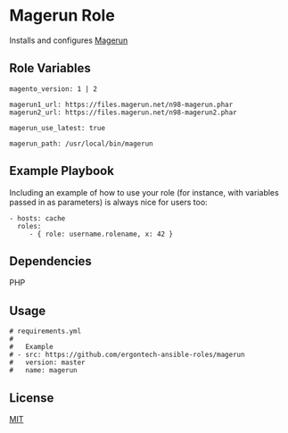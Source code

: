 Magerun Role
=========

Installs and configures [Magerun](http://magerun.net/)


Role Variables
--------------

```
magento_version: 1 | 2

magerun1_url: https://files.magerun.net/n98-magerun.phar
magerun2_url: https://files.magerun.net/n98-magerun2.phar

magerun_use_latest: true

magerun_path: /usr/local/bin/magerun
```


Example Playbook
----------------

Including an example of how to use your role (for instance, with variables passed in as parameters) is always nice for users too:

    - hosts: cache
      roles:
         - { role: username.rolename, x: 42 }

Dependencies
------------
PHP

Usage
-----

```
# requirements.yml
#
#   Example
# - src: https://github.com/ergontech-ansible-roles/magerun
#   version: master
#   name: magerun
```

License
-------

[MIT](LICENSE)